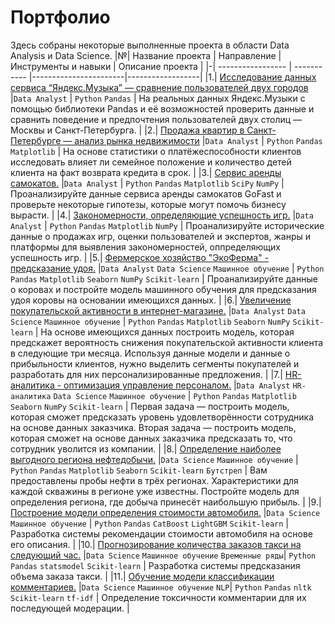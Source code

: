 # Портфолио
Здесь собраны некоторые выполненные проекта в области Data Analysis и Data Science.
|№| Название проекта  | Направление | Инструменты и навыки  | Описание проекта | 
|-| ----------------- | ----------- |-----------------------|------------------|
|1.| [Исследование данных сервиса “Яндекс.Музыка” — сравнение пользователей двух городов](https://github.com/GermanRode2000/portfolio/tree/main/yandex-music) |`Data Analyst`  |    `Python` `Pandas`     | На реальных данных Яндекс.Музыки c помощью библиотеки Pandas и её возможностей проверить данные и сравнить поведение и предпочтения пользователей двух столиц — Москвы и Санкт-Петербурга.      |
|2.| [Продажа квартир в Санкт-Петербурге — анализ рынка недвижимости](https://github.com/GermanRode2000/portfolio/tree/main/real-estate-market) |`Data Analyst`  |    `Python` `Pandas` `Matplotlib`     | На основе статистики о платёжеспособности клиентов исследовать влияет ли семейное положение и количество детей клиента на факт возврата кредита в срок.      |
|3.| [Сервис аренды самокатов.](https://github.com/GermanRode2000/portfolio/tree/main/scooter-service) |`Data Analyst`  |   `Python` `Pandas` `Matplotlib` `SciPy` `NumPy`     | Проанализируйте данные сервиса аренды самокатов GoFast и проверьте некоторые гипотезы, которые могут помочь бизнесу вырасти.      |
|4.| [Закономерности, определяющие успешность игр.](https://github.com/GermanRode2000/portfolio/tree/main/success-of-the-games) |`Data Analyst`  |   `Python` `Pandas` `Matplotlib` `NumPy`     | Проанализируйте исторические данные о продажах игр, оценки пользователей и экспертов, жанры и платформы для выявления закономерностей, оппределяющих успешность игр.      |
|5.| [Фермерское хозяйство "ЭкоФерма" - предсказание удоя.](https://github.com/GermanRode2000/portfolio/tree/main/ferma-cow) |`Data Analyst` `Data Science` `Машинное обучение` |   `Python` `Pandas` `Matplotlib` `Seaborn` `NumPy` `Scikit-learn`    | Проанализируйте данные о коровах и постройте модель машинного обучения для предсказания удоя коровы на основании имеющихся данных.      |
|6.| [Увеличение покупательской активности в интернет-магазине.](https://github.com/GermanRode2000/portfolio/tree/main/customer-activity) |`Data Analyst` `Data Science` `Машинное обучение` |   `Python` `Pandas` `Matplotlib` `Seaborn` `NumPy` `Scikit-learn`     | На основе имеющихся данных построить модель, которая предскажет вероятность снижения покупательской активности клиента в следующие три месяца. Используя данные модели и данные о прибыльности клиентов, нужно выделить сегменты покупателей и разработать для них персонализированные предложения. |
|7.| [HR-аналитика - оптимизация управление персоналом.](https://github.com/GermanRode2000/portfolio/tree/main/employee-satisfaction) |`Data Analyst` `HR-аналитика` `Data Science` `Машинное обучение` |   `Python` `Pandas` `Matplotlib` `Seaborn` `NumPy` `Scikit-learn`     | Первая задача — построить модель, которая сможет предсказать уровень удовлетворённости сотрудника на основе данных заказчика. Вторая задача — построить модель, которая сможет на основе данных заказчика предсказать то, что сотрудник уволится из компании. |
|8.| [Определение наиболее выгодного региона нефтедобычи.](https://github.com/GermanRode2000/portfolio/tree/main/oil-well-selection) |`Data Science` `Машинное обучение` |   `Python` `Pandas` `Matplotlib` `Seaborn` `Scikit-learn` `Бутстреп`     | Вам предоставлены пробы нефти в трёх регионах. Характеристики для каждой скважины в регионе уже известны. Постройте модель для определения региона, где добыча принесёт наибольшую прибыль. |
|9.| [Построение модели определения стоимости автомобиля.](https://github.com/GermanRode2000/portfolio/tree/main/car-valuation) |`Data Science` `Машинное обучение` |   `Python` `Pandas` `CatBoost` `LightGBM` `Scikit-learn`     | Разработка системы рекомендации стоимости автомобиля на основе его описания. |
|10.| [Прогнозирование количества заказов такси на следующий час.](https://github.com/GermanRode2000/portfolio/tree/main/taxi-order-forecast) |`Data Science` `Машинное обучение` `Временные ряды`|   `Python` `Pandas` `statsmodel` `Scikit-learn`     | Разработка системы предсказания объема заказа такси. |
|11.| [Обучение модели классификации комментариев.](https://github.com/GermanRode2000/portfolio/tree/main/toxic-comments) |`Data Science` `Машинное обучение` `NLP`|   `Python` `Pandas` `nltk` `Scikit-learn` `tf-idf`     | Определение токсичности комментарии для их последующей модерации. |

